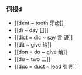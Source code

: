 ### 词根d
- [[dent ~ tooth 牙齿]]
- [[di ~ day  日]]
- [[dict = dic ~ say 言 说]]
- [[dit ~ give 给]]
- [[don  = do ~ give 给]]
- [[du ~ two 二]]
- [[duc = duct ~ lead 引导]]